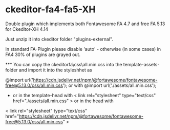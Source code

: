 # ckeditor-fa4-fa5-XH
 Double plugin which implements both Fontawesome  FA 4.7 and free FA 5.13 for Ckeditor-XH 4.14

Just unzip it into ckeditor folder "plugins-external". 

In standard FA-Plugin please disable 'auto' - otherwise (in some cases) in FA4 30% of plugins are grayed out. 

*** You can copy the  ckeditorfa\css\all.min.css  into the template-assets-folder and import it into the styleshhet as

 @import url('https://cdn.jsdelivr.net/npm/@fortawesome/fontawesome-free@5.13.0/css/all.min.css');  or with  @import url('./assets/all.min.css');

* or in the template-head with  < link rel="stylesheet" type="text/css" href="./assets/all.min.css" >    or in the head with 

< link rel="stylesheet" type="text/css" href="https://cdn.jsdelivr.net/npm/@fortawesome/fontawesome-free@5.13.0/css/all.min.css" >

